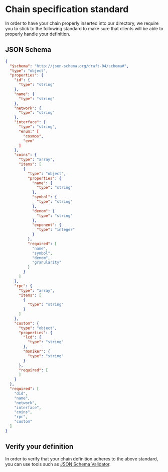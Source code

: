 # Chain specification standard

In order to have your chain properly inserted into our directory, we require you to stick to the following standard
to make sure that clients will be able to properly handle your definition.

## JSON Schema

```json
{
  "$schema": "http://json-schema.org/draft-04/schema#",
  "type": "object",
  "properties": {
    "id": {
      "type": "string"
    },
    "name": {
      "type": "string"
    },
    "network": {
      "type": "string"
    },
    "interface": {
      "type": "string",
      "enum:" [
        "cosmos",
        "evm"
      ]
    },
    "coins": {
      "type": "array",
      "items": [
        {
          "type": "object",
          "properties": {
            "name": {
              "type": "string"
            },
            "symbol": {
              "type": "string"
            },
            "denom": {
              "type": "string"
            },
            "exponent": {
              "type": "integer"
            }
          },
          "required": [
            "name",
            "symbol",
            "denom",
            "granularity"
          ]
        }
      ]
    },
    "rpc": {
      "type": "array",
      "items": [
        {
          "type": "string"
        }
      ]
    },
    "custom": {
      "type": "object",
      "properties": {
        "lcd": {
          "type": "string"
        },
        "moniker": {
          "type": "string"
        }
      },
      "required": [
      ]
    }
  },
  "required": [
    "did",
    "name",
    "network",
    "interface",
    "coins",
    "rpc",
    "custom"
  ]
}
```

## Verify your definition

In order to verify that your chain definition adheres to the above standard, you can use tools such as
[JSON Schema Validator](https://www.jsonschemavalidator.net/).
